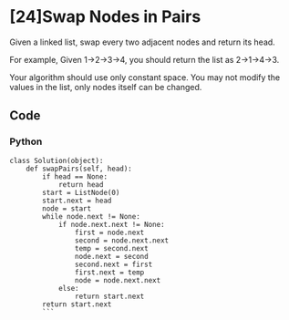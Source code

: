 # [24]Swap Nodes in Pairs

Given a linked list, swap every two adjacent nodes and return its head.

For example,
Given 1->2->3->4, you should return the list as 2->1->4->3.

Your algorithm should use only constant space. You may not modify the values in the list, only nodes itself can be changed.

## Code

### Python

```
class Solution(object):
    def swapPairs(self, head):
        if head == None:
            return head
        start = ListNode(0)
        start.next = head
        node = start
        while node.next != None:
            if node.next.next != None:
                first = node.next
                second = node.next.next
                temp = second.next
                node.next = second
                second.next = first
                first.next = temp
                node = node.next.next
            else:
                return start.next
        return start.next
        ```



